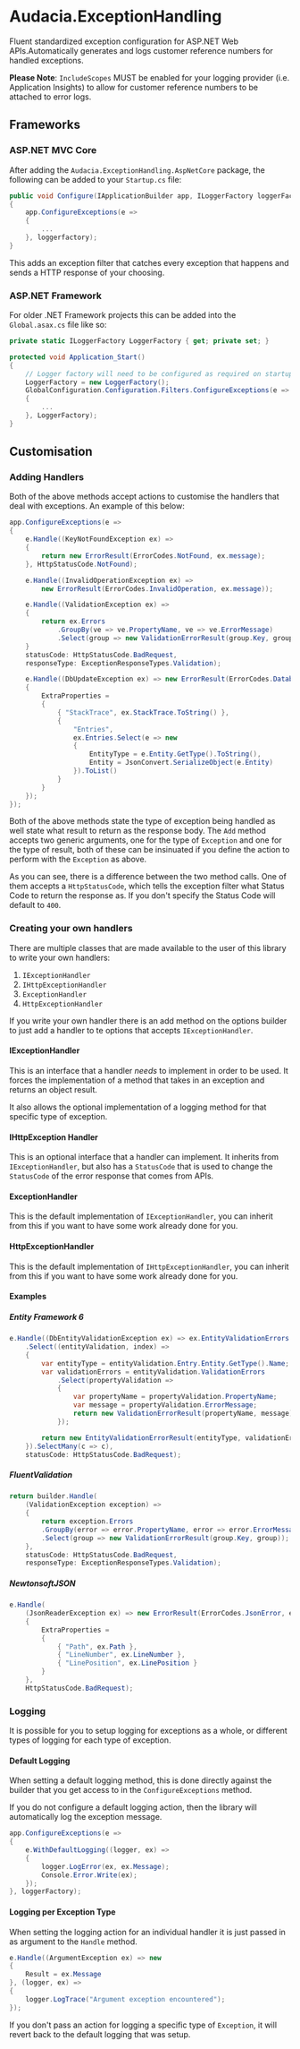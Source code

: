 # Audacia.ExceptionHandling

Fluent standardized exception configuration for ASP.NET Web APIs.Automatically generates and logs customer reference numbers for handled exceptions.

**Please Note**: `IncludeScopes` MUST be enabled for your logging provider (i.e. Application Insights) to allow for customer reference numbers to be attached to error logs.

## Frameworks

### ASP.NET MVC Core

After adding the `Audacia.ExceptionHandling.AspNetCore` package, the following can be added to your `Startup.cs` file:

```csharp
public void Configure(IApplicationBuilder app, ILoggerFactory loggerFactory)
{
    app.ConfigureExceptions(e =>
    {
        ...
    }, loggerfactory);
}
```

This adds an exception filter that catches every exception that happens and sends a HTTP response of your choosing.

### ASP.NET Framework

For older .NET Framework projects this can be added into the `Global.asax.cs` file like so:

```csharp
private static ILoggerFactory LoggerFactory { get; private set; }

protected void Application_Start()
{
    // Logger factory will need to be configured as required on startup
    LoggerFactory = new LoggerFactory();
    GlobalConfiguration.Configuration.Filters.ConfigureExceptions(e =>
    {
        ...
    }, LoggerFactory);
}
```

## Customisation

### Adding Handlers

Both of the above methods accept actions to customise the handlers that deal with exceptions. An example of this below:

```csharp
app.ConfigureExceptions(e =>
{
    e.Handle((KeyNotFoundException ex) =>
    {
        return new ErrorResult(ErrorCodes.NotFound, ex.message);
    }, HttpStatusCode.NotFound);

    e.Handle((InvalidOperationException ex) =>
        new ErrorResult(ErrorCodes.InvalidOperation, ex.message));

    e.Handle((ValidationException ex) => 
    {
        return ex.Errors
            .GroupBy(ve => ve.PropertyName, ve => ve.ErrorMessage)
            .Select(group => new ValidationErrorResult(group.Key, group));
    }
    statusCode: HttpStatusCode.BadRequest,
    responseType: ExceptionResponseTypes.Validation);

    e.Handle((DbUpdateException ex) => new ErrorResult(ErrorCodes.DatabaseUpdateFailure, ex.Message)
    {
        ExtraProperties =
        {
            { "StackTrace", ex.StackTrace.ToString() },
            {
                "Entries", 
                ex.Entries.Select(e => new
                {
                    EntityType = e.Entity.GetType().ToString(),
                    Entity = JsonConvert.SerializeObject(e.Entity)
                }).ToList()
            }
        }
    });
});
```

Both of the above methods state the type of exception being handled as well state what result to return as the response body. The `Add` method accepts two generic arguments, one for the type of `Exception` and one for the type of result, both of these can be insinuated if you define the action to perform with the `Exception` as above.

As you can see, there is a difference between the two method calls. One of them accepts a `HttpStatusCode`, which tells the exception filter what Status Code to return the response as. If you don't specify the Status Code will default to `400`.

### Creating your own handlers

There are multiple classes that are made available to the user of this library to write your own handlers:

1. `IExceptionHandler`
2. `IHttpExceptionHandler`
3. `ExceptionHandler`
4. `HttpExceptionHandler`

If you write your own handler there is an add method on the options builder to just add a handler to te options that accepts `IExceptionHandler`.

#### IExceptionHandler

This is an interface that a handler _needs_ to implement in order to be used. It forces the implementation of a method that takes in an exception and returns an object result.

It also allows the optional implementation of a logging method for that specific type of exception.

#### IHttpException Handler

This is an optional interface that a handler can implement. It inherits from `IExceptionHandler`, but also has a `StatusCode` that is used to change the `StatusCode` of the error response that comes from APIs.

#### ExceptionHandler

This is the default implementation of `IExceptionHandler`, you can inherit from this if you want to have some work already done for you.

#### HttpExceptionHandler

This is the default implementation of `IHttpExceptionHandler`, you can inherit from this if you want to have some work already done for you.

#### Examples

##### Entity Framework 6

```csharp
e.Handle((DbEntityValidationException ex) => ex.EntityValidationErrors
    .Select((entityValidation, index) => 
    {
        var entityType = entityValidation.Entry.Entity.GetType().Name;
        var validationErrors = entityValidation.ValidationErrors
            .Select(propertyValidation =>
            {
                var propertyName = propertyValidation.PropertyName;
                var message = propertyValidation.ErrorMessage;
                return new ValidationErrorResult(propertyName, message);
            });

        return new EntityValidationErrorResult(entityType, validationErrors);
    }).SelectMany(c => c),
    statusCode: HttpStatusCode.BadRequest);
```

##### FluentValidation

```csharp
return builder.Handle(
    (ValidationException exception) => 
    {
        return exception.Errors
        .GroupBy(error => error.PropertyName, error => error.ErrorMessage)
        .Select(group => new ValidationErrorResult(group.Key, group));
    },
    statusCode: HttpStatusCode.BadRequest,
    responseType: ExceptionResponseTypes.Validation);
```

##### NewtonsoftJSON

```csharp
e.Handle(
    (JsonReaderException ex) => new ErrorResult(ErrorCodes.JsonError, ex.message)
    {
        ExtraProperties = 
        {
            { "Path", ex.Path },
            { "LineNumber", ex.LineNumber },
            { "LinePosition", ex.LinePosition }
        }
    },
    HttpStatusCode.BadRequest);
```

### Logging

It is possible for you to setup logging for exceptions as a whole, or different types of logging for each type of exception.

#### Default Logging

When setting a default logging method, this is done directly against the builder that you get access to in the `ConfigureExceptions` method.

If you do not configure a default logging action, then the library will automatically log the exception message.

```csharp
app.ConfigureExceptions(e =>
{
    e.WithDefaultLogging((logger, ex) =>
    {
        logger.LogError(ex, ex.Message);
        Console.Error.Write(ex);
    });
}, loggerFactory);
```

#### Logging per Exception Type

When setting the logging action for an individual handler it is just passed in as argument to the `Handle` method.

```csharp
e.Handle((ArgumentException ex) => new
{
    Result = ex.Message
}, (logger, ex) =>
{
    logger.LogTrace("Argument exception encountered");
});
```

If you don't pass an action for logging a specific type of `Exception`, it will revert back to the default logging that was setup.
